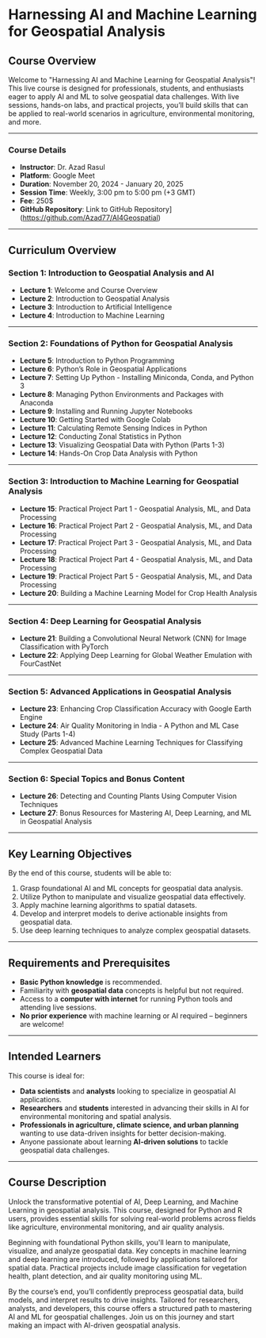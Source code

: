 # Harnessing AI and Machine Learning for Geospatial Analysis

## **Course Overview**
Welcome to "Harnessing AI and Machine Learning for Geospatial Analysis"! This live course is designed for professionals, students, and enthusiasts eager to apply AI and ML to solve geospatial data challenges. With live sessions, hands-on labs, and practical projects, you’ll build skills that can be applied to real-world scenarios in agriculture, environmental monitoring, and more.


---

### Course Details
- **Instructor**: Dr. Azad Rasul
- **Platform**: Google Meet
- **Duration**: November 20, 2024 - January 20, 2025
- **Session Time**: Weekly, 3:00 pm to 5:00 pm (+3 GMT)
- **Fee**: 250$
- **GitHub Repository**: Link to GitHub Repository](https://github.com/Azad77/AI4Geospatial)

---

## Curriculum Overview

### Section 1: Introduction to Geospatial Analysis and AI
- **Lecture 1**: Welcome and Course Overview
- **Lecture 2**: Introduction to Geospatial Analysis
- **Lecture 3**: Introduction to Artificial Intelligence
- **Lecture 4**: Introduction to Machine Learning

---

### Section 2: Foundations of Python for Geospatial Analysis
- **Lecture 5**: Introduction to Python Programming
- **Lecture 6**: Python’s Role in Geospatial Applications
- **Lecture 7**: Setting Up Python - Installing Miniconda, Conda, and Python 3
- **Lecture 8**: Managing Python Environments and Packages with Anaconda
- **Lecture 9**: Installing and Running Jupyter Notebooks
- **Lecture 10**: Getting Started with Google Colab
- **Lecture 11**: Calculating Remote Sensing Indices in Python
- **Lecture 12**: Conducting Zonal Statistics in Python
- **Lecture 13**: Visualizing Geospatial Data with Python (Parts 1-3)
- **Lecture 14**: Hands-On Crop Data Analysis with Python

---

### Section 3: Introduction to Machine Learning for Geospatial Analysis
- **Lecture 15**: Practical Project Part 1 - Geospatial Analysis, ML, and Data Processing
- **Lecture 16**: Practical Project Part 2 - Geospatial Analysis, ML, and Data Processing
- **Lecture 17**: Practical Project Part 3 - Geospatial Analysis, ML, and Data Processing
- **Lecture 18**: Practical Project Part 4 - Geospatial Analysis, ML, and Data Processing
- **Lecture 19**: Practical Project Part 5 - Geospatial Analysis, ML, and Data Processing
- **Lecture 20**: Building a Machine Learning Model for Crop Health Analysis


---

### Section 4: Deep Learning for Geospatial Analysis
- **Lecture 21**: Building a Convolutional Neural Network (CNN) for Image Classification with PyTorch
- **Lecture 22**: Applying Deep Learning for Global Weather Emulation with FourCastNet


---

### Section 5: Advanced Applications in Geospatial Analysis
- **Lecture 23**: Enhancing Crop Classification Accuracy with Google Earth Engine
- **Lecture 24**: Air Quality Monitoring in India - A Python and ML Case Study (Parts 1-4)
- **Lecture 25**: Advanced Machine Learning Techniques for Classifying Complex Geospatial Data


---

### Section 6: Special Topics and Bonus Content
- **Lecture 26**: Detecting and Counting Plants Using Computer Vision Techniques
- **Lecture 27**: Bonus Resources for Mastering AI, Deep Learning, and ML in Geospatial Analysis

---

## **Key Learning Objectives**

By the end of this course, students will be able to:
1. Grasp foundational AI and ML concepts for geospatial data analysis.
2. Utilize Python to manipulate and visualize geospatial data effectively.
3. Apply machine learning algorithms to spatial datasets.
4. Develop and interpret models to derive actionable insights from geospatial data.
5. Use deep learning techniques to analyze complex geospatial datasets.

---

## **Requirements and Prerequisites**
- **Basic Python knowledge** is recommended.
- Familiarity with **geospatial data** concepts is helpful but not required.
- Access to a **computer with internet** for running Python tools and attending live sessions.
- **No prior experience** with machine learning or AI required – beginners are welcome!

---

## **Intended Learners**

This course is ideal for:
- **Data scientists** and **analysts** looking to specialize in geospatial AI applications.
- **Researchers** and **students** interested in advancing their skills in AI for environmental monitoring and spatial analysis.
- **Professionals in agriculture, climate science, and urban planning** wanting to use data-driven insights for better decision-making.
- Anyone passionate about learning **AI-driven solutions** to tackle geospatial data challenges.

---

## **Course Description**

Unlock the transformative potential of AI, Deep Learning, and Machine Learning in geospatial analysis. This course, designed for Python and R users, provides essential skills for solving real-world problems across fields like agriculture, environmental monitoring, and air quality analysis. 

Beginning with foundational Python skills, you'll learn to manipulate, visualize, and analyze geospatial data. Key concepts in machine learning and deep learning are introduced, followed by applications tailored for spatial data. Practical projects include image classification for vegetation health, plant detection, and air quality monitoring using ML.

By the course’s end, you’ll confidently preprocess geospatial data, build models, and interpret results to drive insights. Tailored for researchers, analysts, and developers, this course offers a structured path to mastering AI and ML for geospatial challenges. Join us on this journey and start making an impact with AI-driven geospatial analysis.
